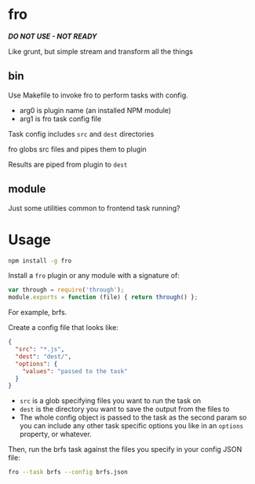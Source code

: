 fro
===

***DO NOT USE - NOT READY***

Like grunt, but simple stream and transform all the things

bin
---

Use Makefile to invoke fro to perform tasks with config.

* arg0 is plugin name (an installed NPM module)
* arg1 is fro task config file

Task config includes `src` and `dest` directories

fro globs src files and pipes them to plugin

Results are piped from plugin to `dest`


module
---

Just some utilities common to frontend task running?


Usage
===

```sh
npm install -g fro
```

Install a `fro` plugin or any module with a signature of:

```javascript
var through = require('through');
module.exports = function (file) { return through() };
```

For example, brfs.

Create a config file that looks like:

```json
{
  "src": "*.js",
  "dest": "dest/",
  "options": {
    "values": "passed to the task"
  }
}
```

* `src` is a glob specifying files you want to run the task on
* `dest` is the directory you want to save the output from the files to
* The whole config object is passed to the task as the second param so you can include any other task specific options you like in an `options` property, or whatever.

Then, run the brfs task against the files you specify in your config JSON file:

```sh
fro --task brfs --config brfs.json
```